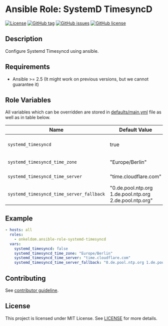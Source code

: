 # Ansible Role: SystemD TimesyncD

[![License](https://img.shields.io/badge/license-MIT%20License-brightgreen.svg)](https://opensource.org/licenses/MIT)
[![GitHub tag](https://img.shields.io/github/tag/OnkelDom/ansible-role-systemd-timesyncd.svg)](https://github.com/OnkelDom/ansible-role-systemd-timesyncd/tags)
[![GitHub issues](https://img.shields.io/github/issues/OnkelDom/ansible-role-systemd-timesyncd)](https://github.com/OnkelDom/ansible-role-systemd-timesyncd/issues)
[![GitHub license](https://img.shields.io/github/license/OnkelDom/ansible-role-systemd-timesyncd)](https://github.com/OnkelDom/ansible-role-systemd-timesyncd/blob/master/LICENSE)

## Description

Configure Systemd Timesyncd using ansible.

## Requirements

- Ansible >= 2.5 (It might work on previous versions, but we cannot guarantee it)

## Role Variables

All variables which can be overridden are stored in [defaults/main.yml](defaults/main.yml) file as well as in table below.

| Name           | Default Value | Description                        |
| -------------- | ------------- | -----------------------------------|
| `systemd_timesyncd` | true | Enable or Disable service |
| `systemd_timesyncd_time_zone` | "Europe/Berlin" | Set timezone |
| `systemd_timesyncd_time_server` | "time.cloudflare.com" | Set primary timeserver |
| `systemd_timesyncd_time_server_fallback` | "0.de.pool.ntp.org 1.de.pool.ntp.org 2.de.pool.ntp.org" | Set fallback timeservers |

## Example

```yaml
- hosts: all
  roles:
    - onkeldom.ansible-role-systemd-timesyncd
  vars:
    systemd_timesyncd: false
    systemd_timesyncd_time_zone: "Europe/Berlin"
    systemd_timesyncd_time_server: "time.cloudflare.com"
    systemd_timesyncd_time_server_fallback: "0.de.pool.ntp.org 1.de.pool.ntp.org 2.de.pool.ntp.org 3.de.pool.ntp.org"
```

## Contributing

See [contributor guideline](CONTRIBUTING.md).

## License

This project is licensed under MIT License. See [LICENSE](/LICENSE) for more details.
